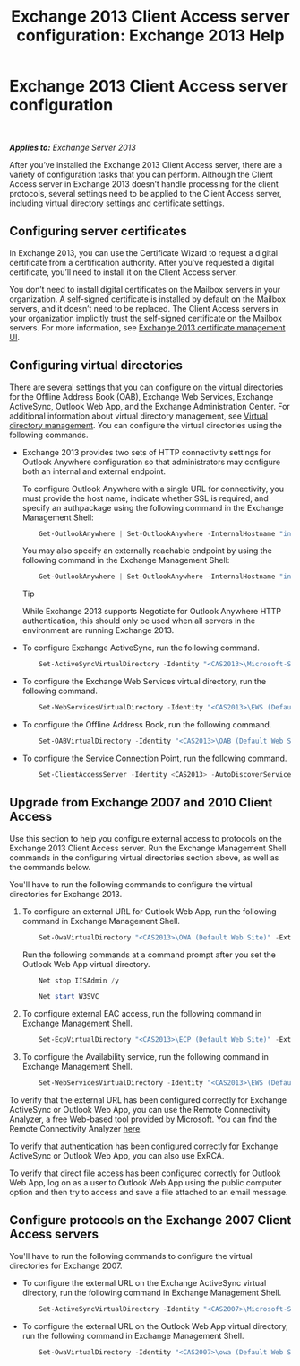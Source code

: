 ﻿---
title: 'Exchange 2013 Client Access server configuration: Exchange 2013 Help'
TOCTitle: Exchange 2013 Client Access server configuration
ms:assetid: 01432ae4-2a00-44a4-a4dd-4eb8d7e6cfae
ms:mtpsurl: https://technet.microsoft.com/en-us/library/Hh529912(v=EXCHG.150)
ms:contentKeyID: 49668969
ms.date: 07/25/2017
mtps_version: v=EXCHG.150
---

# Exchange 2013 Client Access server configuration

 

_**Applies to:** Exchange Server 2013_


After you’ve installed the Exchange 2013 Client Access server, there are a variety of configuration tasks that you can perform. Although the Client Access server in Exchange 2013 doesn’t handle processing for the client protocols, several settings need to be applied to the Client Access server, including virtual directory settings and certificate settings.

## Configuring server certificates

In Exchange 2013, you can use the Certificate Wizard to request a digital certificate from a certification authority. After you’ve requested a digital certificate, you’ll need to install it on the Client Access server.

You don’t need to install digital certificates on the Mailbox servers in your organization. A self-signed certificate is installed by default on the Mailbox servers, and it doesn’t need to be replaced. The Client Access servers in your organization implicitly trust the self-signed certificate on the Mailbox servers. For more information, see [Exchange 2013 certificate management UI](exchange-2013-certificate-management-ui-exchange-2013-help.md).

## Configuring virtual directories

There are several settings that you can configure on the virtual directories for the Offline Address Book (OAB), Exchange Web Services, Exchange ActiveSync, Outlook Web App, and the Exchange Administration Center. For additional information about virtual directory management, see [Virtual directory management](virtual-directory-management-exchange-2013-help.md). You can configure the virtual directories using the following commands.

  - Exchange 2013 provides two sets of HTTP connectivity settings for Outlook Anywhere configuration so that administrators may configure both an internal and external endpoint.
    
    To configure Outlook Anywhere with a single URL for connectivity, you must provide the host name, indicate whether SSL is required, and specify an authpackage using the following command in the Exchange Management Shell:
    
    ```powershell
        Get-OutlookAnywhere | Set-OutlookAnywhere -InternalHostname "internalServer.contoso.com" -InternalClientAuthenticationMethod Ntlm -InternalClientsRequireSsl $true -IISAuthenticationMethods Negotiate,NTLM,Basic
    ```

    You may also specify an externally reachable endpoint by using the following command in the Exchange Management Shell:
    
    ```powershell
        Get-OutlookAnywhere | Set-OutlookAnywhere -InternalHostname "internalServer.contoso.com" -InternalClientAuthenticationMethod Ntlm -InternalClientsRequireSsl $true -ExternalHostname "externalServer.company.com" -ExternalClientAuthenticationMethod Basic -ExternalClientsRequireSsl $true -IISAuthenticationMethods Negotiate,NTLM,Basic
    ```

    > [!TIP]
    > While Exchange 2013 supports Negotiate for Outlook Anywhere HTTP authentication, this should only be used when all servers in the environment are running Exchange 2013.



  - To configure Exchange ActiveSync, run the following command.
    
    ```powershell
        Set-ActiveSyncVirtualDirectory -Identity "<CAS2013>\Microsoft-Server-ActiveSync (Default Web Site)" -ExternalUrl "https://mail.contoso.com/Microsoft-Server-ActiveSync"
    ```

  - To configure the Exchange Web Services virtual directory, run the following command.

    ```powershell
        Set-WebServicesVirtualDirectory -Identity "<CAS2013>\EWS (Default Web Site)" -ExternalUrl https://mail.contoso.com/EWS/Exchange.asmx
    ```

  - To configure the Offline Address Book, run the following command.

    ```powershell
        Set-OABVirtualDirectory -Identity "<CAS2013>\OAB (Default Web Site)" -ExternalUrl "https://mail.contoso.com/OAB"
    ```

  - To configure the Service Connection Point, run the following command.

    ```powershell
        Set-ClientAccessServer -Identity <CAS2013> -AutoDiscoverServiceInternalURI https://autodiscover.contoso.com/AutoDiscover/AutoDiscover.xml
    ```

## Upgrade from Exchange 2007 and 2010 Client Access

Use this section to help you configure external access to protocols on the Exchange 2013 Client Access server. Run the Exchange Management Shell commands in the configuring virtual directories section above, as well as the commands below.

You'll have to run the following commands to configure the virtual directories for Exchange 2013.

1.  To configure an external URL for Outlook Web App, run the following command in Exchange Management Shell.

    ```powershell
        Set-OwaVirtualDirectory "<CAS2013>\OWA (Default Web Site)" -ExternalUrl https://mail.contoso.com/OWA
    ```
    
    Run the following commands at a command prompt after you set the Outlook Web App virtual directory.

    ```powershell
        Net stop IISAdmin /y
    ```
    
    ```powershell
        Net start W3SVC
    ```
    
2.  To configure external EAC access, run the following command in Exchange Management Shell.
    
    ```powershell
        Set-EcpVirtualDirectory "<CAS2013>\ECP (Default Web Site)" -ExternalUrl https://mail.contoso.com/ECP -InternalURL https://mail.contoso.com/ECP 
    ```
3.  To configure the Availability service, run the following command in Exchange Management Shell.

    ```powershell
        Set-WebServicesVirtualDirectory -Identity "<CAS2013>\EWS (Default Web Site)" -ExternalURL https://mail.contoso.com/EWS/Exchange.asmx
    ```

To verify that the external URL has been configured correctly for Exchange ActiveSync or Outlook Web App, you can use the Remote Connectivity Analyzer, a free Web-based tool provided by Microsoft. You can find the Remote Connectivity Analyzer [here](http://go.microsoft.com/fwlink/?linkid=154308).

To verify that authentication has been configured correctly for Exchange ActiveSync or Outlook Web App, you can also use ExRCA.

To verify that direct file access has been configured correctly for Outlook Web App, log on as a user to Outlook Web App using the public computer option and then try to access and save a file attached to an email message.

## Configure protocols on the Exchange 2007 Client Access servers

You'll have to run the following commands to configure the virtual directories for Exchange 2007.

  - To configure the external URL on the Exchange ActiveSync virtual directory, run the following command in Exchange Management Shell.

    ```powershell
        Set-ActiveSyncVirtualDirectory -Identity "<CAS2007>\Microsoft-Server-ActiveSync (Default Web Site)" -ExternalUrl https://mail.contoso.com/Microsoft-Server-ActiveSync
    ```

  - To configure the external URL on the Outlook Web App virtual directory, run the following command in Exchange Management Shell.
    
    ```powershell
        Set-OwaVirtualDirectory -Identity "<CAS2007>\owa (Default Web Site)" -ExternalUrl https://legacy.contoso.com/owa
    ```

